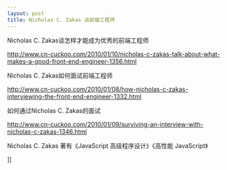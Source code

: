 ```yaml
---
layout: post
title: Nicholas C. Zakas 谈前端工程师
---
```

<div>Nicholas C. Zakas谈怎样才能成为优秀的前端工程师</div>
<p><a href="http://www.cn-cuckoo.com/2010/01/10/nicholas-c-zakas-talk-about-what-makes-a-good-front-end-engineer-1356.html" target="_blank">http://www.cn-cuckoo.com/2010/01/10/nicholas-c-zakas-talk-about-what-makes-a-good-front-end-engineer-1356.html</a></p>
<p>Nicholas C. Zakas如何面试前端工程师&nbsp;</p>
<p><a href="http://www.cn-cuckoo.com/2010/01/08/how-nicholas-c-zakas-interviewing-the-front-end-engineer-1332.html" target="_blank">http://www.cn-cuckoo.com/2010/01/08/how-nicholas-c-zakas-interviewing-the-front-end-engineer-1332.html</a>&nbsp;</p>
<p>如何通过Nicholas C. Zakas的面试&nbsp;</p>
<p><a href="http://www.cn-cuckoo.com/2010/01/09/surviving-an-interview-with-nicholas-c-zakas-1346.html" target="_blank">http://www.cn-cuckoo.com/2010/01/09/surviving-an-interview-with-nicholas-c-zakas-1346.html</a>&nbsp;</p>

<p>Nicholas C. Zakas 著有《JavaScript 高级程序设计》《高性能 JavaScript》</p>]]